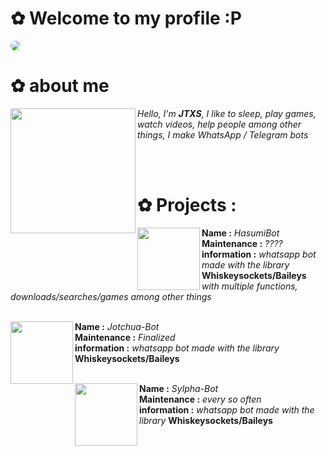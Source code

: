 # ✿ Welcome to my profile :P
<img align="center" src="https://i.pinimg.com/originals/fd/24/51/fd245185f95a85127216b3f0ae9c5fde.gif" style="border-radius: 10px;"/>

# ✿ about me 

<a href="https://github.com/AleXD0009"> <img align="left" width="200" src="https://i.pinimg.com/originals/dd/aa/81/ddaa813eef9fb1c57a8dfd6142a3d955.gif"> </a>

*Hello, I'm **JTXS**, I like to sleep, play games, watch videos, help people among other things, I make WhatsApp / Telegram bots*

<br><br>


# ✿ Projects : 

<a href="https://github.com/AleXD0009">
<img align="left" width="100" src="https://i.pinimg.com/originals/90/87/2a/90872ab913908b5d0de6852d1946e307.jpg">
</a>

**Name :** *HasumiBot*  
**Maintenance :** *????*  
**information :** *whatsapp bot made with the library* **Whiskeysockets/Baileys** *with multiple functions, downloads/searches/games among other things*
<br><br>

<a href="https://github.com/AleXD0009">
<img align="left" width="100" src="https://i.pinimg.com/originals/25/3c/d2/253cd2f9bfcef51888ed165cdf6c2106.jpg">
</a>

**Name :** *Jotchua-Bot*  
**Maintenance :** *Finalized*  
**information :** *whatsapp bot made with the library* **Whiskeysockets/Baileys** 
<br><br>

<a href="https://github.com/AleXD0009/Sylpha-Bot">
<img align="left" width="100" src="https://i.pinimg.com/originals/8c/b9/08/8cb90879d67bcda7fa7a6c4450da6885.jpg">
</a>

**Name :** *Sylpha-Bot*  
**Maintenance :** *every so often*  
**information :** *whatsapp bot made with the library* **Whiskeysockets/Baileys** 
<br><br>
